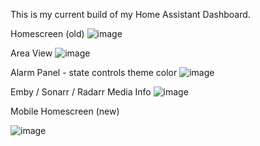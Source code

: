 This is my current build of my Home Assistant Dashboard.

Homescreen (old)
![image](https://user-images.githubusercontent.com/1154815/229046744-ab2604e1-f58e-4516-a1b1-c2a83cac6efa.png)

Area View
![image](https://user-images.githubusercontent.com/1154815/229046927-d63b01c1-e00c-4219-a480-198ed2479f34.png)

Alarm Panel - state controls theme color
![image](https://user-images.githubusercontent.com/1154815/229048832-e33d3cd8-79fc-4a0d-bd28-8804a0bdff10.png)

Emby / Sonarr / Radarr Media Info
![image](https://user-images.githubusercontent.com/1154815/229049053-c4b399d9-3762-4ab3-878e-819f6e4c67ff.png)

Mobile Homescreen  (new)

![image](https://user-images.githubusercontent.com/1154815/229049218-21cb059f-05b9-43e0-bd46-4c3fe12ecf22.png)
